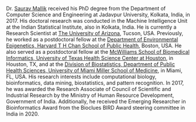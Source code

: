 Dr. <a href="https://sites.google.com/site/chasauravmallik786/">Saurav Mallik</a> received his PhD degree from the Department of Computer Science and Engineering at Jadavpur University, Kolkata, India, in 2017. His doctoral research was conducted in the Machine Intelligence Unit at the Indian Statistical Institute, also in Kolkata, India. He is currently a Research Scientist at <a href="https://www.arizona.edu/">The University of Arizona</a>, Tucson, USA. Previously, he worked as a postdoctoral fellow at the <a href="https://scholar.harvard.edu/saurav-mallik/bio">Department of Environmental Epigenetics, Harvard T H Chan School of Public Health</a>, Boston, USA. He also served as a postdoctoral fellow at the <a href="https://sbmi.uth.edu/">McWilliams School of Biomedical Informatics, University of Texas Health Science Center at Houston</a>, in Houston, TX, and at the <a href="https://www.publichealth.med.miami.edu/divisions/biostatistics/index.html">Division of Biostatistics, Department of Public Health Sciences, University of Miami Miller School of Medicine</a>, in Miami, FL, USA. His research interests include computational biology, bioinformatics, data mining, biostatistics, and pattern recognition. In 2017, he was awarded the Research Associate of Council of Scientific and Industrial Research by the Ministry of Human Resource Development, Government of India. Additionally, he received the Emerging Researcher in Bioinformatics Award from the Bioclues BIRD Award steering committee in India in 2020.